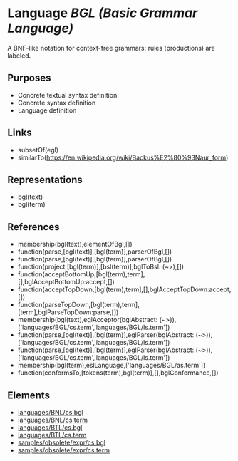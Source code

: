 # Language _BGL (Basic Grammar Language)_
A BNF-like notation for context-free grammars; rules (productions) are labeled.

## Purposes
* Concrete textual syntax definition
* Concrete syntax definition
* Language definition

## Links
* subsetOf(egl)
* similarTo(https://en.wikipedia.org/wiki/Backus%E2%80%93Naur_form)

## Representations
* bgl(text)
* bgl(term)

## References
* membership(bgl(text),elementOfBgl,[])
* function(parse,[bgl(text)],[bgl(term)],parserOfBgl,[])
* function(parse,[bgl(text)],[bgl(term)],parserOfBgl,[])
* function(project,[bgl(term)],[bsl(term)],bglToBsl: (~>),[])
* function(acceptBottomUp,[bgl(term),term],[],bglAcceptBottomUp:accept,[])
* function(acceptTopDown,[bgl(term),term],[],bglAcceptTopDown:accept,[])
* function(parseTopDown,[bgl(term),term],[term],bglParseTopDown:parse,[])
* membership(bgl(text),eglAcceptor(bglAbstract: (~>)),['languages/BGL/cs.term','languages/BGL/ls.term'])
* function(parse,[bgl(text)],[bgl(term)],eglParser(bglAbstract: (~>)),['languages/BGL/cs.term','languages/BGL/ls.term'])
* function(parse,[bgl(text)],[bgl(term)],eglParser(bglAbstract: (~>)),['languages/BGL/cs.term','languages/BGL/ls.term'])
* membership(bgl(term),eslLanguage,['languages/BGL/as.term'])
* function(conformsTo,[tokens(term),bgl(term)],[],bglConformance,[])

## Elements
* [languages/BNL/cs.bgl](../../languages/BNL/cs.bgl)
* [languages/BNL/cs.term](../../languages/BNL/cs.term)
* [languages/BTL/cs.bgl](../../languages/BTL/cs.bgl)
* [languages/BTL/cs.term](../../languages/BTL/cs.term)
* [samples/obsolete/expr/cs.bgl](../../samples/obsolete/expr/cs.bgl)
* [samples/obsolete/expr/cs.term](../../samples/obsolete/expr/cs.term)
